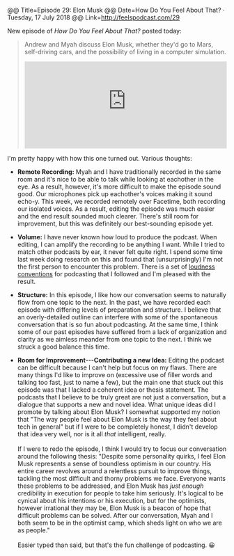 @@ Title=Episode 29: Elon Musk
@@ Date=How Do You Feel About That? · Tuesday, 17 July 2018
@@ Link=http://feelspodcast.com/29

New episode of *How Do You Feel About That?* posted today:

>Andrew and Myah discuss Elon Musk, whether they'd go to Mars, self-driving cars, and the possibility of living in a computer simulation. 
>
><iframe frameborder='0' height='200px' scrolling='no' seamless src='https://embed.simplecast.com/b386cc19?color=f5f5f5' width='100%'></iframe>

I'm pretty happy with how this one turned out. Various thoughts:

* **Remote Recording:** Myah and I have traditionally recorded in the same room and it's nice to be able to talk while looking at eachother in the eye. As a result, however, it's more difficult to make the episode sound good. Our microphones pick up eachother's voices making it sound echo-y. This week, we recorded remotely over Facetime, both recording our isolated voices. As a result, editing the episode was much easier and the end result sounded much clearer. There's still room for improvement, but this was definitely our best-sounding episode yet. 

* **Volume:** I have never known how loud to produce the podcast. When editing, I can amplify the recording to be anything I want. While I tried to match other podcasts by ear, it never felt quite right. I spend some time last week doing research on this and found that (unsurprisingly) I'm not the first person to encounter this problem. There is a set of [loudness conventions](https://transom.org/2016/podcasting-basics-part-5-loudness-podcasts-vs-radio/) for podcasting that I followed and I'm pleased with the result. 

* **Structure:** In this episode, I like how our conversation seems to naturally flow from one topic to the next. In the past, we have recorded each episode with differing levels of preparation and structure. I believe that an overly-detailed outline can interfere with some of the spontaneous conversation that is so fun about podcasting. At the same time, I think some of our past episodes have suffered from a lack of organization and clarity as we aimless meander from one topic to the next. I think we struck a good balance this time.

* **Room for Improvement---Contributing a new Idea:** Editing the podcast can be difficult because I can't help but focus on my flaws. There are many things I'd like to improve on (excessive use of filler words and talking too fast, just to name a few), but the main one that stuck out this episode was that I lacked a coherent idea or thesis statement. The podcasts that I believe to be truly great are not just a conversation, but a dialogue that supports a new and novel idea. What unique ideas did I promote by talking about Elon Musk? I somewhat supported my notion that "The way people feel about Elon Musk is the way they feel about tech in general" but if I were to be completely honest, I didn't develop that idea very well, nor is it all *that* intelligent, really. <br> <br> If I were to redo the episode, I think I would try to focus our conversation around the following thesis: "Despite some personality quirks, I feel Elon Musk represents a sense of boundless optimism in our country. His entire career revolves around a relentless pursuit to improve things, tackling the most difficult and thorny problems we face. Everyone wants these problems to be addressed, and Elon Musk has *just enough* credibility in execution for people to take him seriously. It's logical to be cynical about his intentions or his execution, but for the optimists, however irrational they may be, Elon Musk is a beacon of hope that difficult problems can be solved. After our conversation, Myah and I both seem to be in the optimist camp, which sheds light on who we are as people."<br><br> Easier typed than said, but that's the fun challenge of podcasting. 😀

